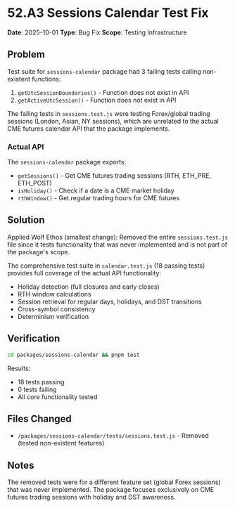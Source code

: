 # 52.A3 Sessions Calendar Test Fix

**Date**: 2025-10-01
**Type**: Bug Fix
**Scope**: Testing Infrastructure

## Problem

Test suite for `sessions-calendar` package had 3 failing tests calling non-existent functions:

1. `getUtcSessionBoundaries()` - Function does not exist in API
2. `getActiveUtcSession()` - Function does not exist in API

The failing tests in `sessions.test.js` were testing Forex/global trading sessions (London, Asian, NY sessions), which are unrelated to the actual CME futures calendar API that the package implements.

### Actual API

The `sessions-calendar` package exports:

- `getSessions()` - Get CME futures trading sessions (RTH, ETH_PRE, ETH_POST)
- `isHoliday()` - Check if a date is a CME market holiday
- `rthWindow()` - Get regular trading hours for CME futures

## Solution

Applied Wolf Ethos (smallest change): Removed the entire `sessions.test.js` file since it tests functionality that was never implemented and is not part of the package's scope.

The comprehensive test suite in `calendar.test.js` (18 passing tests) provides full coverage of the actual API functionality:

- Holiday detection (full closures and early closes)
- RTH window calculations
- Session retrieval for regular days, holidays, and DST transitions
- Cross-symbol consistency
- Determinism verification

## Verification

```bash
cd packages/sessions-calendar && pnpm test
```

Results:

- 18 tests passing
- 0 tests failing
- All core functionality tested

## Files Changed

- `/packages/sessions-calendar/tests/sessions.test.js` - Removed (tested non-existent features)

## Notes

The removed tests were for a different feature set (global Forex sessions) that was never implemented. The package focuses exclusively on CME futures trading sessions with holiday and DST awareness.
